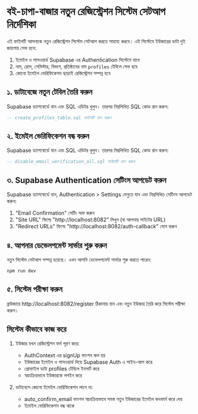 # বই-চাপা-বাজার নতুন রেজিস্ট্রেশন সিস্টেম সেটআপ নির্দেশিকা

এই ফাইলটি আপনাকে নতুন রেজিস্ট্রেশন সিস্টেম সেটআপ করতে সাহায্য করবে। এই সিস্টেমে ইউজারের ডাটা দুই জায়গায় সেভ হবে:
1. ইমেইল ও পাসওয়ার্ড Supabase এর Authentication সিস্টেমে যাবে
2. নাম, রোল, সেমিস্টার, বিভাগ, প্রতিষ্ঠানের নাম `profiles` টেবিলে সেভ হবে
3. কোনো ইমেইল ভেরিফিকেশন ছাড়াই রেজিস্ট্রেশন সম্পন্ন হবে

## ১. ডাটাবেজে নতুন টেবিল তৈরি করুন

Supabase ড্যাশবোর্ডে যান এবং SQL এডিটর খুলুন। তারপর নিম্নলিখিত SQL কোড রান করুন:

```sql
-- create_profiles_table.sql ফাইলটি রান করুন
```

## ২. ইমেইল ভেরিফিকেশন বন্ধ করুন

Supabase ড্যাশবোর্ডে যান এবং SQL এডিটর খুলুন। তারপর নিম্নলিখিত SQL কোড রান করুন:

```sql
-- disable_email_verification_all.sql ফাইলটি রান করুন
```

## ৩. Supabase Authentication সেটিংস আপডেট করুন

Supabase ড্যাশবোর্ডে যান, Authentication > Settings মেনুতে যান এবং নিম্নলিখিত সেটিংস আপডেট করুন:

1. "Email Confirmation" সেটিং অফ করুন
2. "Site URL" ফিল্ডে "http://localhost:8082" লিখুন (বা আপনার সাইটের URL)
3. "Redirect URLs" ফিল্ডে "http://localhost:8082/auth-callback" যোগ করুন

## ৪. আপনার ডেভেলপমেন্ট সার্ভার শুরু করুন

নতুন সিস্টেম সেটআপ সম্পন্ন হয়েছে। এখন আপনি ডেভেলপমেন্ট সার্ভার শুরু করতে পারেন:

```bash
npm run dev
```

## ৫. সিস্টেম পরীক্ষা করুন

ব্রাউজারে http://localhost:8082/register ঠিকানায় যান এবং নতুন ইউজার তৈরি করে সিস্টেম পরীক্ষা করুন।

## সিস্টেম কীভাবে কাজ করে

1. ইউজার যখন রেজিস্ট্রেশন ফর্ম পূরণ করে:
   - AuthContext এর signUp ফাংশন কল হয়
   - ইউজারের ইমেইল ও পাসওয়ার্ড দিয়ে Supabase Auth এ সাইন-আপ করে
   - প্রোফাইল ডাটা profiles টেবিলে ইনসার্ট করে
   - স্বয়ংক্রিয়ভাবে ইউজারকে লগইন করে

2. ডাটাবেসে কোনো ইমেইল ভেরিফিকেশন লাগে না:
   - auto_confirm_email ফাংশন স্বয়ংক্রিয়ভাবে সমস্ত নতুন ইউজারের ইমেইল কনফার্ম করে দেয়
   - ইমেইল ভেরিফিকেশন বন্ধ থাকে 